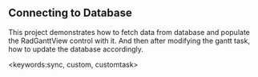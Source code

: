 ## Connecting to Database ##

This project demonstrates how to fetch data from database and populate the RadGanttView control with it. And then after modifying the gantt task, how to update the database accordingly.

<keywords:sync, custom, customtask>